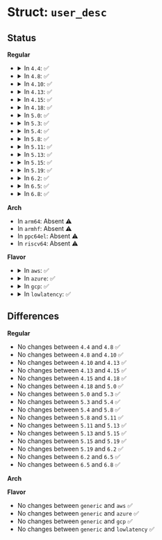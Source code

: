 # Struct: <code>user_desc</code>

## Status
<b>Regular</b>
<ul>
<li>
<details>
<summary>In <code>4.4</code>: ✅</summary>

```c
struct user_desc {
    unsigned int entry_number;
    unsigned int base_addr;
    unsigned int limit;
    unsigned int seg_32bit;
    unsigned int contents;
    unsigned int read_exec_only;
    unsigned int limit_in_pages;
    unsigned int seg_not_present;
    unsigned int useable;
    unsigned int lm;
};
```
</details>
</li>
<li>
<details>
<summary>In <code>4.8</code>: ✅</summary>

```c
struct user_desc {
    unsigned int entry_number;
    unsigned int base_addr;
    unsigned int limit;
    unsigned int seg_32bit;
    unsigned int contents;
    unsigned int read_exec_only;
    unsigned int limit_in_pages;
    unsigned int seg_not_present;
    unsigned int useable;
    unsigned int lm;
};
```
</details>
</li>
<li>
<details>
<summary>In <code>4.10</code>: ✅</summary>

```c
struct user_desc {
    unsigned int entry_number;
    unsigned int base_addr;
    unsigned int limit;
    unsigned int seg_32bit;
    unsigned int contents;
    unsigned int read_exec_only;
    unsigned int limit_in_pages;
    unsigned int seg_not_present;
    unsigned int useable;
    unsigned int lm;
};
```
</details>
</li>
<li>
<details>
<summary>In <code>4.13</code>: ✅</summary>

```c
struct user_desc {
    unsigned int entry_number;
    unsigned int base_addr;
    unsigned int limit;
    unsigned int seg_32bit;
    unsigned int contents;
    unsigned int read_exec_only;
    unsigned int limit_in_pages;
    unsigned int seg_not_present;
    unsigned int useable;
    unsigned int lm;
};
```
</details>
</li>
<li>
<details>
<summary>In <code>4.15</code>: ✅</summary>

```c
struct user_desc {
    unsigned int entry_number;
    unsigned int base_addr;
    unsigned int limit;
    unsigned int seg_32bit;
    unsigned int contents;
    unsigned int read_exec_only;
    unsigned int limit_in_pages;
    unsigned int seg_not_present;
    unsigned int useable;
    unsigned int lm;
};
```
</details>
</li>
<li>
<details>
<summary>In <code>4.18</code>: ✅</summary>

```c
struct user_desc {
    unsigned int entry_number;
    unsigned int base_addr;
    unsigned int limit;
    unsigned int seg_32bit;
    unsigned int contents;
    unsigned int read_exec_only;
    unsigned int limit_in_pages;
    unsigned int seg_not_present;
    unsigned int useable;
    unsigned int lm;
};
```
</details>
</li>
<li>
<details>
<summary>In <code>5.0</code>: ✅</summary>

```c
struct user_desc {
    unsigned int entry_number;
    unsigned int base_addr;
    unsigned int limit;
    unsigned int seg_32bit;
    unsigned int contents;
    unsigned int read_exec_only;
    unsigned int limit_in_pages;
    unsigned int seg_not_present;
    unsigned int useable;
    unsigned int lm;
};
```
</details>
</li>
<li>
<details>
<summary>In <code>5.3</code>: ✅</summary>

```c
struct user_desc {
    unsigned int entry_number;
    unsigned int base_addr;
    unsigned int limit;
    unsigned int seg_32bit;
    unsigned int contents;
    unsigned int read_exec_only;
    unsigned int limit_in_pages;
    unsigned int seg_not_present;
    unsigned int useable;
    unsigned int lm;
};
```
</details>
</li>
<li>
<details>
<summary>In <code>5.4</code>: ✅</summary>

```c
struct user_desc {
    unsigned int entry_number;
    unsigned int base_addr;
    unsigned int limit;
    unsigned int seg_32bit;
    unsigned int contents;
    unsigned int read_exec_only;
    unsigned int limit_in_pages;
    unsigned int seg_not_present;
    unsigned int useable;
    unsigned int lm;
};
```
</details>
</li>
<li>
<details>
<summary>In <code>5.8</code>: ✅</summary>

```c
struct user_desc {
    unsigned int entry_number;
    unsigned int base_addr;
    unsigned int limit;
    unsigned int seg_32bit;
    unsigned int contents;
    unsigned int read_exec_only;
    unsigned int limit_in_pages;
    unsigned int seg_not_present;
    unsigned int useable;
    unsigned int lm;
};
```
</details>
</li>
<li>
<details>
<summary>In <code>5.11</code>: ✅</summary>

```c
struct user_desc {
    unsigned int entry_number;
    unsigned int base_addr;
    unsigned int limit;
    unsigned int seg_32bit;
    unsigned int contents;
    unsigned int read_exec_only;
    unsigned int limit_in_pages;
    unsigned int seg_not_present;
    unsigned int useable;
    unsigned int lm;
};
```
</details>
</li>
<li>
<details>
<summary>In <code>5.13</code>: ✅</summary>

```c
struct user_desc {
    unsigned int entry_number;
    unsigned int base_addr;
    unsigned int limit;
    unsigned int seg_32bit;
    unsigned int contents;
    unsigned int read_exec_only;
    unsigned int limit_in_pages;
    unsigned int seg_not_present;
    unsigned int useable;
    unsigned int lm;
};
```
</details>
</li>
<li>
<details>
<summary>In <code>5.15</code>: ✅</summary>

```c
struct user_desc {
    unsigned int entry_number;
    unsigned int base_addr;
    unsigned int limit;
    unsigned int seg_32bit;
    unsigned int contents;
    unsigned int read_exec_only;
    unsigned int limit_in_pages;
    unsigned int seg_not_present;
    unsigned int useable;
    unsigned int lm;
};
```
</details>
</li>
<li>
<details>
<summary>In <code>5.19</code>: ✅</summary>

```c
struct user_desc {
    unsigned int entry_number;
    unsigned int base_addr;
    unsigned int limit;
    unsigned int seg_32bit;
    unsigned int contents;
    unsigned int read_exec_only;
    unsigned int limit_in_pages;
    unsigned int seg_not_present;
    unsigned int useable;
    unsigned int lm;
};
```
</details>
</li>
<li>
<details>
<summary>In <code>6.2</code>: ✅</summary>

```c
struct user_desc {
    unsigned int entry_number;
    unsigned int base_addr;
    unsigned int limit;
    unsigned int seg_32bit;
    unsigned int contents;
    unsigned int read_exec_only;
    unsigned int limit_in_pages;
    unsigned int seg_not_present;
    unsigned int useable;
    unsigned int lm;
};
```
</details>
</li>
<li>
<details>
<summary>In <code>6.5</code>: ✅</summary>

```c
struct user_desc {
    unsigned int entry_number;
    unsigned int base_addr;
    unsigned int limit;
    unsigned int seg_32bit;
    unsigned int contents;
    unsigned int read_exec_only;
    unsigned int limit_in_pages;
    unsigned int seg_not_present;
    unsigned int useable;
    unsigned int lm;
};
```
</details>
</li>
<li>
<details>
<summary>In <code>6.8</code>: ✅</summary>

```c
struct user_desc {
    unsigned int entry_number;
    unsigned int base_addr;
    unsigned int limit;
    unsigned int seg_32bit;
    unsigned int contents;
    unsigned int read_exec_only;
    unsigned int limit_in_pages;
    unsigned int seg_not_present;
    unsigned int useable;
    unsigned int lm;
};
```
</details>
</li>
</ul>
<b>Arch</b>
<ul>
<li>
In <code>arm64</code>: Absent ⚠️
</li>
<li>
In <code>armhf</code>: Absent ⚠️
</li>
<li>
In <code>ppc64el</code>: Absent ⚠️
</li>
<li>
In <code>riscv64</code>: Absent ⚠️
</li>
</ul>
<b>Flavor</b>
<ul>
<li>
<details>
<summary>In <code>aws</code>: ✅</summary>

```c
struct user_desc {
    unsigned int entry_number;
    unsigned int base_addr;
    unsigned int limit;
    unsigned int seg_32bit;
    unsigned int contents;
    unsigned int read_exec_only;
    unsigned int limit_in_pages;
    unsigned int seg_not_present;
    unsigned int useable;
    unsigned int lm;
};
```
</details>
</li>
<li>
<details>
<summary>In <code>azure</code>: ✅</summary>

```c
struct user_desc {
    unsigned int entry_number;
    unsigned int base_addr;
    unsigned int limit;
    unsigned int seg_32bit;
    unsigned int contents;
    unsigned int read_exec_only;
    unsigned int limit_in_pages;
    unsigned int seg_not_present;
    unsigned int useable;
    unsigned int lm;
};
```
</details>
</li>
<li>
<details>
<summary>In <code>gcp</code>: ✅</summary>

```c
struct user_desc {
    unsigned int entry_number;
    unsigned int base_addr;
    unsigned int limit;
    unsigned int seg_32bit;
    unsigned int contents;
    unsigned int read_exec_only;
    unsigned int limit_in_pages;
    unsigned int seg_not_present;
    unsigned int useable;
    unsigned int lm;
};
```
</details>
</li>
<li>
<details>
<summary>In <code>lowlatency</code>: ✅</summary>

```c
struct user_desc {
    unsigned int entry_number;
    unsigned int base_addr;
    unsigned int limit;
    unsigned int seg_32bit;
    unsigned int contents;
    unsigned int read_exec_only;
    unsigned int limit_in_pages;
    unsigned int seg_not_present;
    unsigned int useable;
    unsigned int lm;
};
```
</details>
</li>
</ul>

## Differences
<b>Regular</b>
<ul>
<li>
No changes between <code>4.4</code> and <code>4.8</code> ✅
</li>
<li>
No changes between <code>4.8</code> and <code>4.10</code> ✅
</li>
<li>
No changes between <code>4.10</code> and <code>4.13</code> ✅
</li>
<li>
No changes between <code>4.13</code> and <code>4.15</code> ✅
</li>
<li>
No changes between <code>4.15</code> and <code>4.18</code> ✅
</li>
<li>
No changes between <code>4.18</code> and <code>5.0</code> ✅
</li>
<li>
No changes between <code>5.0</code> and <code>5.3</code> ✅
</li>
<li>
No changes between <code>5.3</code> and <code>5.4</code> ✅
</li>
<li>
No changes between <code>5.4</code> and <code>5.8</code> ✅
</li>
<li>
No changes between <code>5.8</code> and <code>5.11</code> ✅
</li>
<li>
No changes between <code>5.11</code> and <code>5.13</code> ✅
</li>
<li>
No changes between <code>5.13</code> and <code>5.15</code> ✅
</li>
<li>
No changes between <code>5.15</code> and <code>5.19</code> ✅
</li>
<li>
No changes between <code>5.19</code> and <code>6.2</code> ✅
</li>
<li>
No changes between <code>6.2</code> and <code>6.5</code> ✅
</li>
<li>
No changes between <code>6.5</code> and <code>6.8</code> ✅
</li>
</ul>
<b>Arch</b>
<ul>
</ul>
<b>Flavor</b>
<ul>
<li>
No changes between <code>generic</code> and <code>aws</code> ✅
</li>
<li>
No changes between <code>generic</code> and <code>azure</code> ✅
</li>
<li>
No changes between <code>generic</code> and <code>gcp</code> ✅
</li>
<li>
No changes between <code>generic</code> and <code>lowlatency</code> ✅
</li>
</ul>
